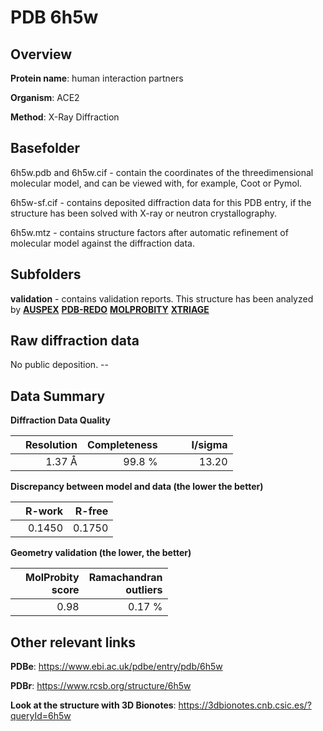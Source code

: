 # PDB 6h5w

## Overview

**Protein name**: human interaction partners

**Organism**: ACE2

**Method**: X-Ray Diffraction

## Basefolder

6h5w.pdb and 6h5w.cif - contain the coordinates of the threedimensional molecular model, and can be viewed with, for example, Coot or Pymol.

6h5w-sf.cif - contains deposited diffraction data for this PDB entry, if the structure has been solved with X-ray or neutron crystallography.

6h5w.mtz - contains structure factors after automatic refinement of molecular model against the diffraction data.

## Subfolders





**validation** - contains validation reports. This structure has been analyzed by [**AUSPEX**](https://github.com/thorn-lab/coronavirus_structural_task_force/tree/master/pdb/human_interaction_partners/ACE2/6h5w/validation/auspex) [**PDB-REDO**](https://github.com/thorn-lab/coronavirus_structural_task_force/tree/master/pdb/human_interaction_partners/ACE2/6h5w/validation/pdb-redo) [**MOLPROBITY**](https://github.com/thorn-lab/coronavirus_structural_task_force/tree/master/pdb/human_interaction_partners/ACE2/6h5w/validation/molprobity) [**XTRIAGE**](https://github.com/thorn-lab/coronavirus_structural_task_force/blob/master/pdb/human_interaction_partners/ACE2/6h5w/validation/Xtriage_output.log) 

## Raw diffraction data

No public deposition. --<br> 

## Data Summary
**Diffraction Data Quality**

|   | Resolution | Completeness| I/sigma |
|---|-------------:|----------------:|--------------:|
|   |1.37 Å|99.8  %|<img width=50/>13.20|

**Discrepancy between model and data (the lower the better)**

|   | **R-work**| **R-free**   
|---|-------------:|----------------:|           
||  0.1450|  0.1750|

**Geometry validation (the lower, the better)**

|   |**MolProbity<br>score**| **Ramachandran<br>outliers** 
|---|-------------:|----------------:|
||  0.98|  0.17 %|

 

 



## Other relevant links 
**PDBe**:  https://www.ebi.ac.uk/pdbe/entry/pdb/6h5w
 
**PDBr**: https://www.rcsb.org/structure/6h5w 

**Look at the structure with 3D Bionotes**: https://3dbionotes.cnb.csic.es/?queryId=6h5w

